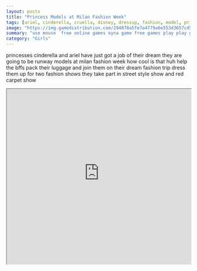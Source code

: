 ```yaml
---
layout: posts
title: "Princess Models at Milan Fashion Week"
tags: [ariel, cinderella, cruella, disney, dressup, fashion, model, princess, runway, travel, trip, week, free, online, games, oyna, game, free, games, play, play, games]
image: "https://img.gamedistribution.com/294878a5fe7a4779a6e553d3657cd5f3.jpg"
summary: "use mouse  free online games oyna game free games play play games"
category: "Girls"
---
```


princesses cinderella and ariel have just got a job of their dream they are going to be runway models at milan fashion week how cool is that huh help the bffs pack their luggage and join them on their dream fashion trip dress them up for two fashion shows they take part in street style show and red carpet show

<iframe width="100%" height="480px;" src="https://html5.gamedistribution.com/294878a5fe7a4779a6e553d3657cd5f3/"></iframe>